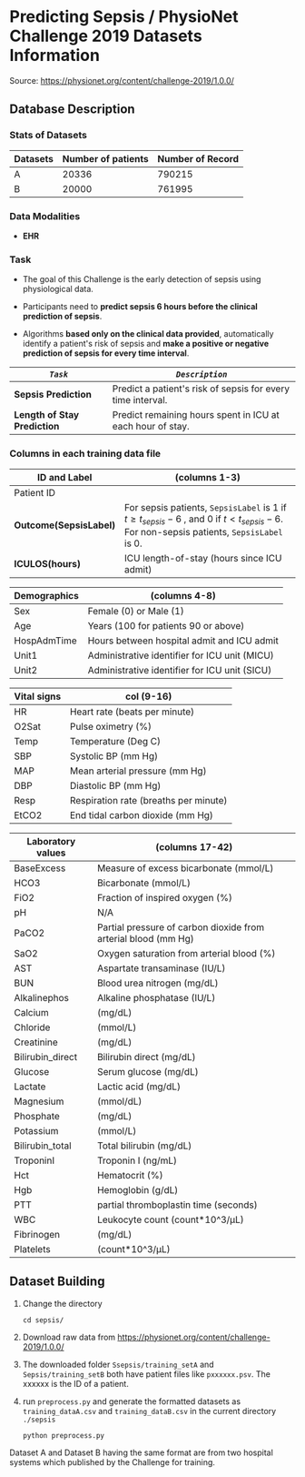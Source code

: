 # Predicting Sepsis / PhysioNet Challenge 2019 Datasets Information

Source:	https://physionet.org/content/challenge-2019/1.0.0/

## Database Description

### Stats of Datasets

| Datasets | Number of patients | Number of Record |
| -------- | ------------------ | ---------------- |
| A        | 20336              | 790215           |
| B        | 20000              | 761995           |

### Data Modalities

- **EHR**

### Task

- The goal of this Challenge is the early detection of sepsis using physiological data.

- Participants need to **predict sepsis 6 hours before the clinical prediction of sepsis**.

- Algorithms **based only on the clinical data provided**, automatically identify a patient's risk of sepsis and **make a positive or negative prediction of sepsis for every time interval**.

| ***`Task`***                  | ***`Description`***                                          |
| ----------------------------- | ------------------------------------------------------------ |
| **Sepsis Prediction**         | Predict  a patient's risk of sepsis  for every time interval. |
| **Length of Stay Prediction** | Predict remaining hours spent in ICU at each hour of stay.   |

### Columns in each training data file

| ID and Label             | (columns 1-3)                                                |
| ------------------------ | ------------------------------------------------------------ |
| Patient ID               |                                                              |
| **Outcome(SepsisLabel)** | For sepsis patients, `SepsisLabel` is 1 if $t≥t_{sepsis}−6$ , and 0 if $t<t_{sepsis}−6$. For non-sepsis patients, `SepsisLabel` is 0. |
| **ICULOS(hours)**        | ICU length-of-stay (hours since ICU admit)                   |

| Demographics | (columns 4-8)                                 |
| ------------ | --------------------------------------------- |
| Sex          | Female (0) or Male (1)                        |
| Age          | Years (100 for patients 90 or above)          |
| HospAdmTime  | Hours between hospital admit and ICU admit    |
| Unit1        | Administrative identifier for ICU unit (MICU) |
| Unit2        | Administrative identifier for ICU unit (SICU) |

| Vital signs | col (9-16)                            |
| ----------- | ------------------------------------- |
| HR          | Heart rate (beats per minute)         |
| O2Sat       | Pulse oximetry (%)                    |
| Temp        | Temperature (Deg C)                   |
| SBP         | Systolic BP (mm Hg)                   |
| MAP         | Mean arterial pressure (mm Hg)        |
| DBP         | Diastolic BP (mm Hg)                  |
| Resp        | Respiration rate (breaths per minute) |
| EtCO2       | End tidal carbon dioxide (mm Hg)      |

| Laboratory values | (columns 17-42)                                              |
| ----------------- | ------------------------------------------------------------ |
| BaseExcess        | Measure of excess bicarbonate (mmol/L)                       |
| HCO3              | Bicarbonate (mmol/L)                                         |
| FiO2              | Fraction of inspired oxygen (%)                              |
| pH                | N/A                                                          |
| PaCO2             | Partial pressure of carbon dioxide from arterial blood (mm Hg) |
| SaO2              | Oxygen saturation from arterial blood (%)                    |
| AST               | Aspartate transaminase (IU/L)                                |
| BUN               | Blood urea nitrogen (mg/dL)                                  |
| Alkalinephos      | Alkaline phosphatase (IU/L)                                  |
| Calcium           | (mg/dL)                                                      |
| Chloride          | (mmol/L)                                                     |
| Creatinine        | (mg/dL)                                                      |
| Bilirubin_direct  | Bilirubin direct (mg/dL)                                     |
| Glucose           | Serum glucose (mg/dL)                                        |
| Lactate           | Lactic acid (mg/dL)                                          |
| Magnesium         | (mmol/dL)                                                    |
| Phosphate         | (mg/dL)                                                      |
| Potassium         | (mmol/L)                                                     |
| Bilirubin_total   | Total bilirubin (mg/dL)                                      |
| TroponinI         | Troponin I (ng/mL)                                           |
| Hct               | Hematocrit (%)                                               |
| Hgb               | Hemoglobin (g/dL)                                            |
| PTT               | partial thromboplastin time (seconds)                        |
| WBC               | Leukocyte count (count*10^3/µL)                              |
| Fibrinogen        | (mg/dL)                                                      |
| Platelets         | (count*10^3/µL)                                              |

## Dataset Building

1. Change the directory

   ```
   cd sepsis/
   ```
2. Download raw data from https://physionet.org/content/challenge-2019/1.0.0/
3. The downloaded folder `Ssepsis/training_setA` and `Sepsis/training_setB` both have patient files like `pxxxxxx.psv`. The xxxxxx is the ID of a patient.
4. run `preprocess.py` and generate the formatted datasets as `training_dataA.csv` and `training_dataB.csv` in the current directory `./sepsis` 

   ```
   python preprocess.py
   ```

   

Dataset A and Dataset B having the same format are from two hospital systems which published by the Challenge for training. 